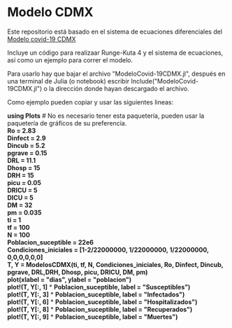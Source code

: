 # Modelo CDMX

Este repositorio está basado en el sistema de ecuaciones diferenciales del [Modelo covid-19 CDMX](https://modelo.covid19.cdmx.gob.mx/modelo-epidemico)

Incluye un código para realizaar Runge-Kuta 4 y el sistema de ecuaciones, así como un ejemplo para correr el modelo. 

Para usarlo hay que bajar el archivo "ModeloCovid-19CDMX.jl", después en una terminal de Julia (o notebook) escribir Include("ModeloCovid-19CDMX.jl") o la dirección donde hayan descargado el archivo. 

Como ejemplo pueden copiar y usar las siguientes lineas: 

**using Plots** # No es necesario tener esta paquetería, pueden usar la paquetería de gráficos de su preferencia. \
**Ro = 2.83** \
**Dinfect = 2.9** \
**Dincub = 5.2** \
**pgrave = 0.15** \
**DRL = 11.1** \
**Dhosp = 15** \
**DRH = 15** \
**picu = 0.05** \
**DRICU = 5** \
**DICU = 5** \
**DM = 32** \
**pm = 0.035** \
**ti = 1** \
**tf = 100** \
**N = 100** \
**Poblacion_suceptible = 22e6** \
**Condiciones_iniciales = [1-2/22000000, 1/22000000, 1/22000000, 0,0,0,0,0,0]** \
**T, Y = ModelosCDMX(ti, tf, N, Condiciones_iniciales, Ro, Dinfect, Dincub, pgrave, DRL,DRH, Dhosp, picu, DRICU, DM, pm)** \
**plot(xlabel = "dias", ylabel = "poblacion")** \
**plot!(T, Y[:, 1]** * **Poblacion_suceptible, label = "Susceptibles")** \
**plot!(T, Y[:, 3]** * **Poblacion_suceptible, label = "Infectados")** \
**plot!(T, Y[:, 6]** * **Poblacion_suceptible, label = "Hospitalizados")** \
**plot!(T, Y[:, 8]** * **Poblacion_suceptible, label = "Recuperados")** \
**plot!(T, Y[:, 9]** * **Poblacion_suceptible, label = "Muertes")** 
